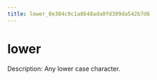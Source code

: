 ```yaml
---
title: lower_8e304c9c1a8648ada0fd309da542b7d6
---
```


# lower

Description: Any lower case character.